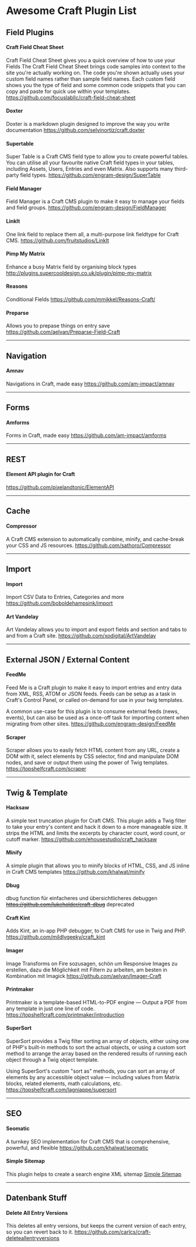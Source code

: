 # Awesome Craft Plugin List

## Field Plugins

#### Craft Field Cheat Sheet
Craft Field Cheat Sheet gives you a quick overview of how to use your Fields
The Craft Field Cheat Sheet brings code samples into context to the site you're actually working on. The code you're shown actually uses your custom field names rather than sample field names. Each custom field shows you the type of field and some common code snippets that you can copy and paste for quick use within your templates.
https://github.com/focuslabllc/craft-field-cheat-sheet



#### Doxter
Doxter is a markdown plugin designed to improve the way you write documentation
https://github.com/selvinortiz/craft.doxter



#### Supertable
Super Table is a Craft CMS field type to allow you to create powerful tables. You can utilise all your favourite native Craft field types in your tables, including Assets, Users, Entries and even Matrix. Also supports many third-party field types.
https://github.com/engram-design/SuperTable



#### Field Manager
Field Manager is a Craft CMS plugin to make it easy to manage your fields and field groups.
https://github.com/engram-design/FieldManager



#### LinkIt
One link field to replace them all, a multi-purpose link fieldtype for Craft CMS.
https://github.com/fruitstudios/LinkIt



#### Pimp My Matrix
Enhance a busy Matrix field by organising block types
http://plugins.supercooldesign.co.uk/plugin/pimp-my-matrix



#### Reasons
Conditional Fields
https://github.com/mmikkel/Reasons-Craft/



#### Preparse
Allows you to prepase things on entry save
https://github.com/aelvan/Preparse-Field-Craft



---

## Navigation

#### Amnav
Navigations in Craft, made easy
https://github.com/am-impact/amnav



---

## Forms

#### Amforms
Forms in Craft, made easy
https://github.com/am-impact/amforms



---

## REST

#### Element API plugin for Craft
https://github.com/pixelandtonic/ElementAPI



---

## Cache

#### Compressor
A Craft CMS extension to automatically combine, minify, and cache-break your CSS and JS resources.
https://github.com/sathoro/Compressor



---

## Import

#### Import
Import CSV Data to Entries, Categories and more
https://github.com/boboldehampsink/import

#### Art Vandelay
Art Vandelay allows you to import and export fields and section and tabs to and from a Craft site.
https://github.com/xodigital/ArtVandelay



---

## External JSON / External Content

#### FeedMe
Feed Me is a Craft plugin to make it easy to import entries and entry data from XML, RSS, ATOM or JSON feeds. Feeds can be setup as a task in Craft's Control Panel, or called on-demand for use in your twig templates.

A common use-case for this plugin is to consume external feeds (news, events), but can also be used as a once-off task for importing content when migrating from other sites.
https://github.com/engram-design/FeedMe



#### Scraper
Scraper allows you to easily fetch HTML content from any URL, create a DOM with it, select elements by CSS selector, find and manipulate DOM nodes, and save or output them using the power of Twig templates.
https://topshelfcraft.com/scraper



---

## Twig & Template

#### Hacksaw
A simple text truncation plugin for Craft CMS. This plugin adds a Twig filter to take your entry's content and hack it down to a more manageable size. It strips the HTML and limits the excerpts by character count, word count, or cutoff marker.
https://github.com/ehousestudio/craft_hacksaw



#### Minify
A simple plugin that allows you to minify blocks of HTML, CSS, and JS inline in Craft CMS templates
https://github.com/khalwat/minify

#### Dbug
dbug function für einfacheres und übersichtlicheres debuggen
~~https://github.com/lukeholder/craft-dbug~~
deprecated



#### Craft Kint
Adds Kint, an in-app PHP debugger, to Craft CMS for use in Twig and PHP.
https://github.com/mildlygeeky/craft_kint



#### Imager
Image Transforms on Fire sozusagen, schön um Responsive Images zu erstellen, dazu die Möglichkeit mit Filtern zu arbeiten, am besten in Kombination mit Imagick
https://github.com/aelvan/Imager-Craft



#### Printmaker
Printmaker is a template-based HTML-to-PDF engine — Output a PDF from any template in just one line of code.
https://topshelfcraft.com/printmaker/introduction



#### SuperSort
SuperSort provides a Twig filter sorting an array of objects, either using one of PHP's built-in methods to sort the actual objects, or using a custom sort method to arrange the array based on the rendered results of running each object through a Twig object template.

Using SuperSort's custom "sort as" methods, you can sort an array of elements by any accessible object value — including values from Matrix blocks, related elements, math calculations, etc.
https://topshelfcraft.com/lagniappe/supersort



---

## SEO

#### Seomatic
A turnkey SEO implementation for Craft CMS that is comprehensive, powerful, and flexible
https://github.com/khalwat/seomatic



#### Simple Sitemap
This plugin helps to create a search engine XML sitemap
[Simple Sitemap](https://straightupcraft.com/craft-plugins/simple-sitemap)



---

## Datenbank Stuff

#### Delete All Entry Versions
This deletes all entry versions, but keeps the current version of each entry, so you can revert back to it.
https://github.com/carlcs/craft-deleteallentryversions
